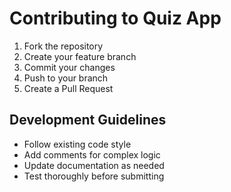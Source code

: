 # Contributing to Quiz App

1. Fork the repository
2. Create your feature branch
3. Commit your changes
4. Push to your branch
5. Create a Pull Request

## Development Guidelines

- Follow existing code style
- Add comments for complex logic
- Update documentation as needed
- Test thoroughly before submitting